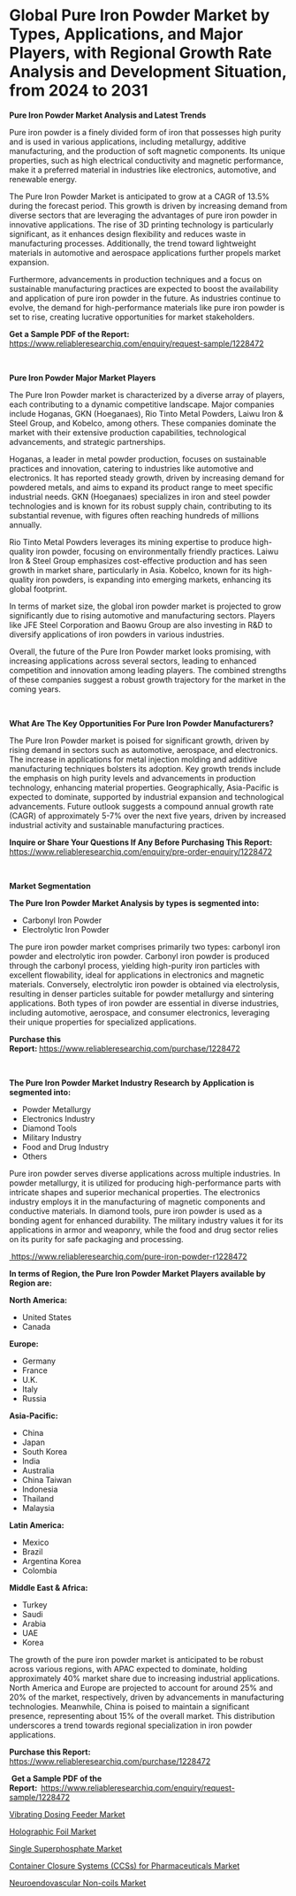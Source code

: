 <p><h1>Global Pure Iron Powder Market by Types, Applications, and Major Players, with Regional Growth Rate Analysis and Development Situation, from 2024 to 2031</h1></p><p><strong>Pure Iron Powder Market Analysis and Latest Trends</strong></p>
<p><p>Pure iron powder is a finely divided form of iron that possesses high purity and is used in various applications, including metallurgy, additive manufacturing, and the production of soft magnetic components. Its unique properties, such as high electrical conductivity and magnetic performance, make it a preferred material in industries like electronics, automotive, and renewable energy.</p><p>The Pure Iron Powder Market is anticipated to grow at a CAGR of 13.5% during the forecast period. This growth is driven by increasing demand from diverse sectors that are leveraging the advantages of pure iron powder in innovative applications. The rise of 3D printing technology is particularly significant, as it enhances design flexibility and reduces waste in manufacturing processes. Additionally, the trend toward lightweight materials in automotive and aerospace applications further propels market expansion. </p><p>Furthermore, advancements in production techniques and a focus on sustainable manufacturing practices are expected to boost the availability and application of pure iron powder in the future. As industries continue to evolve, the demand for high-performance materials like pure iron powder is set to rise, creating lucrative opportunities for market stakeholders.</p></p>
<p><strong>Get a Sample PDF of the Report:&nbsp;</strong> <a href="https://www.reliableresearchiq.com/enquiry/request-sample/1228472?utm_campaign=1087&utm_medium=2&utm_source=Github&utm_content=ia&utm_term=10112024&utm_id=pure-iron-powder">https://www.reliableresearchiq.com/enquiry/request-sample/1228472</a></p>
<p>&nbsp;</p>
<p><strong>Pure Iron Powder Major Market Players</strong></p>
<p><p>The Pure Iron Powder market is characterized by a diverse array of players, each contributing to a dynamic competitive landscape. Major companies include Hoganas, GKN (Hoeganaes), Rio Tinto Metal Powders, Laiwu Iron & Steel Group, and Kobelco, among others. These companies dominate the market with their extensive production capabilities, technological advancements, and strategic partnerships.</p><p>Hoganas, a leader in metal powder production, focuses on sustainable practices and innovation, catering to industries like automotive and electronics. It has reported steady growth, driven by increasing demand for powdered metals, and aims to expand its product range to meet specific industrial needs. GKN (Hoeganaes) specializes in iron and steel powder technologies and is known for its robust supply chain, contributing to its substantial revenue, with figures often reaching hundreds of millions annually.</p><p>Rio Tinto Metal Powders leverages its mining expertise to produce high-quality iron powder, focusing on environmentally friendly practices. Laiwu Iron & Steel Group emphasizes cost-effective production and has seen growth in market share, particularly in Asia. Kobelco, known for its high-quality iron powders, is expanding into emerging markets, enhancing its global footprint.</p><p>In terms of market size, the global iron powder market is projected to grow significantly due to rising automotive and manufacturing sectors. Players like JFE Steel Corporation and Baowu Group are also investing in R&D to diversify applications of iron powders in various industries.</p><p>Overall, the future of the Pure Iron Powder market looks promising, with increasing applications across several sectors, leading to enhanced competition and innovation among leading players. The combined strengths of these companies suggest a robust growth trajectory for the market in the coming years.</p></p>
<p>&nbsp;</p>
<p><strong>What Are The Key Opportunities For Pure Iron Powder Manufacturers?</strong></p>
<p><p>The Pure Iron Powder market is poised for significant growth, driven by rising demand in sectors such as automotive, aerospace, and electronics. The increase in applications for metal injection molding and additive manufacturing techniques bolsters its adoption. Key growth trends include the emphasis on high purity levels and advancements in production technology, enhancing material properties. Geographically, Asia-Pacific is expected to dominate, supported by industrial expansion and technological advancements. Future outlook suggests a compound annual growth rate (CAGR) of approximately 5-7% over the next five years, driven by increased industrial activity and sustainable manufacturing practices.</p></p>
<p><strong>Inquire or Share Your Questions If Any Before Purchasing This Report:</strong> <a href="https://www.reliableresearchiq.com/enquiry/pre-order-enquiry/1228472?utm_campaign=1087&utm_medium=2&utm_source=Github&utm_content=ia&utm_term=10112024&utm_id=pure-iron-powder">https://www.reliableresearchiq.com/enquiry/pre-order-enquiry/1228472</a></p>
<p>&nbsp;</p>
<p><strong>Market Segmentation</strong></p>
<p><strong>The Pure Iron Powder Market Analysis by types is segmented into:</strong></p>
<p><ul><li>Carbonyl Iron Powder</li><li>Electrolytic Iron Powder</li></ul></p>
<p><p>The pure iron powder market comprises primarily two types: carbonyl iron powder and electrolytic iron powder. Carbonyl iron powder is produced through the carbonyl process, yielding high-purity iron particles with excellent flowability, ideal for applications in electronics and magnetic materials. Conversely, electrolytic iron powder is obtained via electrolysis, resulting in denser particles suitable for powder metallurgy and sintering applications. Both types of iron powder are essential in diverse industries, including automotive, aerospace, and consumer electronics, leveraging their unique properties for specialized applications.</p></p>
<p><strong>Purchase this Report:&nbsp;</strong><a href="https://www.reliableresearchiq.com/purchase/1228472?utm_campaign=1087&utm_medium=2&utm_source=Github&utm_content=ia&utm_term=10112024&utm_id=pure-iron-powder">https://www.reliableresearchiq.com/purchase/1228472</a></p>
<p>&nbsp;</p>
<p><strong>The Pure Iron Powder Market Industry Research by Application is segmented into:</strong></p>
<p><ul><li>Powder Metallurgy</li><li>Electronics Industry</li><li>Diamond Tools</li><li>Military Industry</li><li>Food and Drug Industry</li><li>Others</li></ul></p>
<p><p>Pure iron powder serves diverse applications across multiple industries. In powder metallurgy, it is utilized for producing high-performance parts with intricate shapes and superior mechanical properties. The electronics industry employs it in the manufacturing of magnetic components and conductive materials. In diamond tools, pure iron powder is used as a bonding agent for enhanced durability. The military industry values it for its applications in armor and weaponry, while the food and drug sector relies on its purity for safe packaging and processing.</p></p>
<p><a href="https://www.reliableresearchiq.com/pure-iron-powder-r1228472?utm_campaign=1087&utm_medium=2&utm_source=Github&utm_content=ia&utm_term=10112024&utm_id=pure-iron-powder">&nbsp;https://www.reliableresearchiq.com/pure-iron-powder-r1228472</a></p>
<p><strong>In terms of Region, the Pure Iron Powder Market Players available by Region are:</strong></p>
<p>
    <p> <strong> North America: </strong>
        <ul>
            <li>United States</li>
            <li>Canada</li>
        </ul>
        </p> 
    <p> <strong> Europe: </strong>
        <ul>
            <li>Germany</li>
            <li>France</li>
            <li>U.K.</li>
            <li>Italy</li>
            <li>Russia</li>
        </ul>
        </p> 
    <p> <strong> Asia-Pacific: </strong>
        <ul>
            <li>China</li>
            <li>Japan</li>
            <li>South Korea</li>
            <li>India</li>
            <li>Australia</li>
            <li>China Taiwan</li>
            <li>Indonesia</li>
            <li>Thailand</li>
            <li>Malaysia</li>
        </ul>
        </p> 
    <p> <strong> Latin America: </strong>
        <ul>
            <li>Mexico</li>
            <li>Brazil</li>
            <li>Argentina Korea</li>
            <li>Colombia</li>
        </ul>
        </p> 
    <p> <strong> Middle East & Africa: </strong>
        <ul>
            <li>Turkey</li>
            <li>Saudi</li>
            <li>Arabia</li>
            <li>UAE</li>
            <li>Korea</li>
        </ul>
    </p>
    </p>
<p><p>The growth of the pure iron powder market is anticipated to be robust across various regions, with APAC expected to dominate, holding approximately 40% market share due to increasing industrial applications. North America and Europe are projected to account for around 25% and 20% of the market, respectively, driven by advancements in manufacturing technologies. Meanwhile, China is poised to maintain a significant presence, representing about 15% of the overall market. This distribution underscores a trend towards regional specialization in iron powder applications.</p></p>
<p><strong>Purchase this Report: </strong><a href="https://www.reliableresearchiq.com/purchase/1228472?utm_campaign=1087&utm_medium=2&utm_source=Github&utm_content=ia&utm_term=10112024&utm_id=pure-iron-powder">https://www.reliableresearchiq.com/purchase/1228472</a></p>
<p>&nbsp;<strong>Get a Sample PDF of the Report:&nbsp;&nbsp;</strong><a href="https://www.reliableresearchiq.com/enquiry/request-sample/1228472?utm_campaign=1087&utm_medium=2&utm_source=Github&utm_content=ia&utm_term=10112024&utm_id=pure-iron-powder">https://www.reliableresearchiq.com/enquiry/request-sample/1228472</a></p>
<p><strong></strong></p>
<p><p><a href="https://www.linkedin.com/pulse/vibrating-dosing-feeder-industry-insights-report-analyzing-ky6de?utm_campaign=1087&utm_medium=2&utm_source=Github&utm_content=ia&utm_term=10112024&utm_id=pure-iron-powder">Vibrating Dosing Feeder Market</a></p><p><a href="https://github.com/wydramppetrox/Market-Research-Report-List-1/blob/main/holographic-foil-market.md?utm_campaign=1087&utm_medium=2&utm_source=Github&utm_content=ia&utm_term=10112024&utm_id=pure-iron-powder">Holographic Foil Market</a></p><p><a href="https://github.com/vitacbq/Market-Research-Report-List-1/blob/main/single-superphosphate-market.md?utm_campaign=1087&utm_medium=2&utm_source=Github&utm_content=ia&utm_term=10112024&utm_id=pure-iron-powder">Single Superphosphate Market</a></p><p><a href="https://issuu.com/reportprime-2/docs/container-closure-systems-ccss-for-_277f8331379298?utm_campaign=1087&utm_medium=2&utm_source=Github&utm_content=ia&utm_term=10112024&utm_id=pure-iron-powder">Container Closure Systems (CCSs) for Pharmaceuticals Market</a></p><p><a href="https://www.linkedin.com/pulse/key-drivers-neuroendovascular-non-coils-market-trends-future-ta4de?utm_campaign=1087&utm_medium=2&utm_source=Github&utm_content=ia&utm_term=10112024&utm_id=pure-iron-powder">Neuroendovascular Non-coils Market</a></p></p>